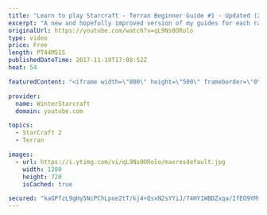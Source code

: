 ```yaml
---
title: "Learn to play Starcraft - Terran Beginner Guide #1 - Updated (2017 LOTV)"
excerpt: "A new and hopefully improved version of my guides for each race where I go over as many basics as possible while doing it live :)  I strongly believe that a super structured guide style is not very helpful compared to watching/playing the game actively.  Feedback is greatly appreciated. -- Watch live"
originalUrl: https://youtube.com/watch?v=qL9Ns0ORolo
type: video
price: Free
length: PT44M51S
publishedDateTime: 2017-11-19T17:08:52Z
heat: 54

featuredContent: "<iframe width=\"800\" height=\"500\" frameborder=\"0\" src=\"https://www.youtube.com/embed/qL9Ns0ORolo\" allow=\"accelerometer; autoplay; encrypted-media; gyroscope; picture-in-picture\" allowfullscreen></iframe>"

provider:
  name: WinterStarcraft
  domain: youtube.com

topics:
  - StarCraft 2
  - Terran

images:
  - url: https://i.ytimg.com/vi/qL9Ns0ORolo/maxresdefault.jpg
    width: 1280
    height: 720
    isCached: true

secured: "kaGPfzL9gHy5NcPChLpoe2tT/kj4+QsxN2sYYiJ/74HY1WBDZxqa/IfEO9YMsO6mKcZysJl8kRFEsJ/hF/ix/RZ2wA1O7X4hjeBa9slRq8TyMS6pMSm19fR+R4dJIz2BqYe1ovKv2RS4oHjVmQTA1Gg3YMkklgQsjnN+x5yN3Z0TmwRRc3B45+NPNkBGncRHzjI2vNTxs1+tZDAYzWFN8dik0zaBmsmNa0AKI7sbwfCHUokYfvDr4jpCwoam6hYIO2R5o1c/KsqYOFWQjrXmHdnkroqZsnk/GVC2htgy+nUGbusxqZPy0/1zHMuS8aCBXkEZZYe048UOLE2UcmkS+0r3Ndvxabvsuil7o14n1RsYW+p/GYVpfrnkEixNzlFEd3+5x67m3sCnO2fNmiYsc7OGtT0A0bisrWEkoHCXKlIP9NYs8kOgNWhdlEnVs9Cd;6vcy0C+arG5jqv+fpMdSJw=="
---
```


